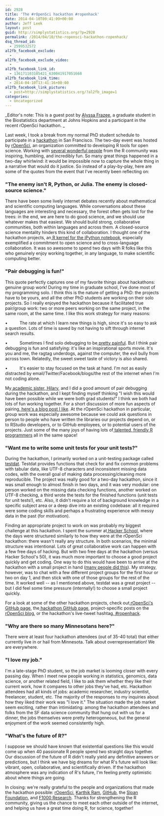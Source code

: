 ```yaml
---
id: 2928
title: 'The #rOpenSci hackathon #ropenhack'
date: 2014-04-10T09:41:09+00:00
author: Jeff Leek
layout: post
guid: http://simplystatistics.org/?p=2928
permalink: /2014/04/10/the-ropensci-hackathon-ropenhack/
dsq_thread_id:
  - 2599532572
al2fb_facebook_exclude:
  - 
al2fb_facebook_exclude_video:
  - 
al2fb_facebook_link_id:
  - 136171103105421_630041917051668
al2fb_facebook_link_time:
  - 2014-04-10T13:41:16+00:00
al2fb_facebook_link_picture:
  - post=http://simplystatistics.org/?al2fb_image=1
categories:
  - Uncategorized
---
```

_Editor's note: This is a guest post by [Alyssa Frazee](http://alyssafrazee.com/), a graduate student in the Biostatistics department at Johns Hopkins and a participant in the recent rOpenSci hackathon. _

Last week, I took a break from my normal PhD student schedule to participate in a [hackathon](https://github.com/ropensci/hackathon) in San Francisco. The two-day event was hosted by [rOpenSci](http://ropensci.org/), an organization committed to developing R tools for open science. Working with [several wonderful people](https://github.com/ropensci/hackathon/wiki/Confirmed-attendees) from the R community was inspiring, humbling, and incredibly fun. So many great things happened in a two-day whirlwind: it would be impossible now to capture the whole thing in a narrative that would do it justice. So instead of a play-by-play, here are some of the quotes from the event that I've recently been reflecting on:

### **"The enemy isn't R, Python, or Julia. The enemy is closed-source science."**

<p dir="ltr">
  There have been some lively internet debates recently about mathematical and scientific computing languages. While conversations about these languages are interesting and necessary, the forest often gets lost for the trees: in the end, we are here to do good science, and we should use whatever makes that easiest. We should build strong, collaborative communities, both within languages and across them. A closed-source science mentality hinders this kind of collaboration. I thought one of the hackathon projects, an<a href="https://github.com/takluyver/IRkernel"> R kernel for the iPython notebook</a>, especially exemplified a commitment to open science and to cross-language collaboration. It was so awesome to spend two days with R folks like this who genuinely enjoy working together, in any language, to make scientific computing better.
</p>

### **"Pair debugging is fun!"**

<p dir="ltr">
  This quote perfectly captures one of my favorite things about hackathons: genuine group work! During my time in graduate school, I've done most of my programming solo. I think this is the nature of getting a PhD: the projects have to be yours, and all the other PhD students are working on their solo projects. So I really enjoyed the hackathon because it facilitated true pair/group work: two or more peers working on the same project, in the same room, at the same time. I like this work strategy for many reasons:
</p>

<p dir="ltr">
  •          The rate at which I learn new things is high, since it's so easy to ask a question. Lots of time is saved by not having to sift through internet search results.
</p>

<p dir="ltr">
  •          Sometimes I find solo debugging to be<a href="https://twitter.com/irqed/status/358212928404586498"> pretty painful</a>. But I think pair debugging is fun and satisfying: it's like an inspirational sports movie. It's you and me, the ragtag underdogs, against the computer, the evil bully from across town. Relatedly, the sweet sweet taste of victory is also shared.
</p>

<p dir="ltr">
  •          It's easier to stay focused on the task at hand. I'm not as easily distracted by email/Twitter/Facebook/blogs/the rest of the internet when I'm not coding alone.
</p>

<p dir="ltr">
  My<a href="http://en.wikipedia.org/wiki/Academic_genealogy"> academic sister</a>,<a href="http://hilaryparker.com/"> Hilary</a>, and I did a good amount of pair debugging during the hackathon, and I kept finding myself thinking "I wish this would have been possible while we were both grad students!" I think we both had lots of fun working together. For a short discussion of more fun aspects of pairing,<a href="http://jvns.ca/blog/2014/03/02/pair-programming/"> here's a blog post I like</a>. At the rOpenSci hackathon in particular, group work was especially awesome because we could ask questions in person to people who have written the libraries our projects depend on, or to RStudio developers, or to GitHub employees, or to potential users of the projects. Just some of the many joys of having lots of<a href="https://github.com/ropensci/hackathon/wiki/Confirmed-attendees"> talented, friendly R programmers</a> all in the same space!
</p>

### **"Want me to write some unit tests for your unit tests?"**

<p dir="ltr">
  During the hackathon, I primarily worked on a unit-testing package called<a href="https://github.com/ropensci/testdat"> testdat</a>. Testdat provides functions that check for and fix common problems with tabular data, like UTF-8 characters and inconsistent missing data codes, with the overall goal of making data processing/cleaning more reproducible. The project was really good for a two-day hackathon, since it was small enough to almost finish in two days, and it was very modular: one person worked on the missing data checking functions, another worked on UTF-8 checking, a third wrote the tests for the finished functions (unit tests for unit tests!), etc. Also, it didn't require a lot of background knowledge in a specific subject area or a deep dive into an existing codebase: all it required were some coding skills and perhaps a frustrating experience with messy data in the past (for motivation).
</p>

<p dir="ltr">
  Finding an appropriate project to work on was probably my biggest challenge at this hackathon. I spent the summer at<a href="https://www.hackerschool.com/"> Hacker School</a>, where the days were structured similarly to how they were at the rOpenSci hackathon: there wasn't really any structure. In both scenarios, the minimal structure was intentional. Lots of great collaborative work can happen with a few free days of hacking. But with two free days at the hackathon (versus Hacker School's 50), it was much more important to choose a good project quickly and get coding. One way to do this would have been to arrive at the hackathon with a small project in hand (<a href="https://github.com/ropensci/hackathon/issues?state=open">many people did this</a>). My strategy, however, was to chat with a few different project groups for the first hour or two on day 1, and then stick with one of those groups for the rest of the time. It worked well -- as I mentioned above, testdat was a great project -- but I did feel some time pressure (internally!) to choose a small project quickly.
</p>

<p dir="ltr">
  For a look at some of the other hackathon projects, check out<a href="https://github.com/ropensci"> rOpenSci's GitHub page</a>, the<a href="https://github.com/ropensci/hackathon"> hackathon GitHub page</a>, project-specific posts on the<a href="http://ropensci.org/blog/"> rOpenSci blog</a>, or the hackathon's live-tweet hashtag,<a href="https://twitter.com/search?src=typd&q=%23ropenhack"> #ropenhack</a>.
</p>

### **"Why are there so many Minnesotans here?"**

<p dir="ltr">
  There were at least four hackathon attendees (out of 35-40 total) that either currently live in or hail from Minnesota. Talk about overrepresentation! We are everywhere.
</p>

### **"I love my job."**

<p dir="ltr">
  I'm a late-stage PhD student, so the job market is looming closer with every passing day. When I meet new people working in statistics, genomics, data science, or another related field, I like to ask them whether they like their current work, how it compares to other jobs they've had, etc. Hackathon attendees had all kinds of jobs: academic researcher, industry scientist, freelancer, student, etc. The majority of the responses to my inquiries about how they liked their work was "I love it." The situation made the job market seem exciting, rather than intimidating: among the hackathon attendees and folks from the SF data science community that hung out with us for a dinner, the jobs themselves were pretty heterogeneous, but the general enjoyment of the work seemed consistently high.
</p>

### **"What's the future of R?"**

<p dir="ltr">
  I suppose we should have known that existential questions like this would come up when 40 passionate R people spend two straight days together. Our discussion of the future of R didn't really yield any definitive answers or predictions, but I think we have big dreams for what R's future will look like: vibrant, open, collaborative, and scientifically driven. If the hackathon atmosphere was any indication of R's future, I'm feeling pretty optimistic about where things are going.
</p>

In closing: we're really grateful to the people and organizations that made the hackathon possible: [rOpenSci](http://ropensci.org/), [Karthik Ram](http://inundata.org/), [GitHub](http://github.com), the [Sloan Foundation](http://www.sloan.org/), and [F1000 Research](http://f1000research.com/). Thanks for strengthening the R community, giving us the chance to meet each other outside of the internet, and helping us have a great time doing R, for science, together!